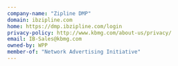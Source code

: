 ```yaml
---
company-name: "Zipline DMP"
domain: ibzipline.com
home: https://dmp.ibzipline.com/login
privacy-policy: http://www.kbmg.com/about-us/privacy/
email: IB-Sales@kbmg.com
owned-by: WPP
member-of: "Network Advertising Initiative"
---
```




